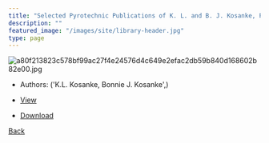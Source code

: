 ```yaml
---
title: "Selected Pyrotechnic Publications of K. L. and B. J. Kosanke, Part 7 (2003 and 2004)"
description: ""
featured_image: "/images/site/library-header.jpg"
type: page
---
```


![a80f213823c578bf99ac27f4e24576d4c649e2efac2db59b840d168602b82e00.jpg](https://drive.google.com/uc?export=view&id=1dLr9ezW-4_5clwDOA9dNlvHpcJuz_XWn)
* Authors: ('K.L. Kosanke, Bonnie J. Kosanke',)
* <a href="https://drive.google.com/uc?export=view&id=1f6GniZuyR9HblqeJGXll_SssOyfQSlG2" target="_blank">View</a>

* [Download](https://drive.google.com/uc?export=download&id=1f6GniZuyR9HblqeJGXll_SssOyfQSlG2)

[Back](/library/)
